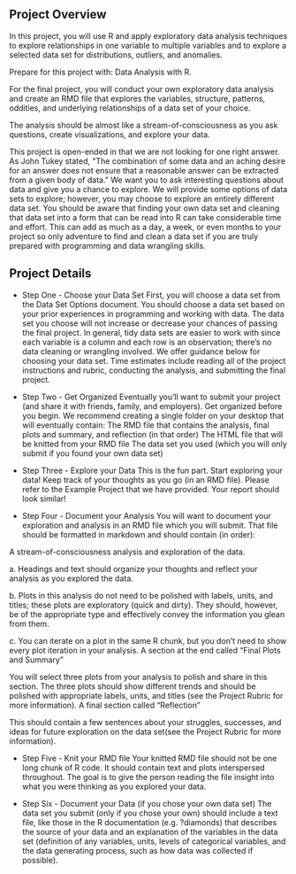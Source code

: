 ## Project Overview
In this project, you will use R and apply exploratory data analysis techniques to explore relationships in one variable to multiple variables and to explore a selected data set for distributions, outliers, and anomalies.

Prepare for this project with: Data Analysis with R.

For the final project, you will conduct your own exploratory data analysis and create an RMD file that explores the variables, structure, patterns, oddities, and underlying relationships of a data set of your choice.

The analysis should be almost like a stream-of-consciousness as you ask questions, create visualizations, and explore your data.

This project is open-ended in that we are not looking for one right answer. As John Tukey stated, "The combination of some data and an aching desire for an answer does not ensure that a reasonable answer can be extracted from a given body of data." We want you to ask interesting questions about data and give you a chance to explore. We will provide some options of data sets to explore; however, you may choose to explore an entirely different data set. You should be aware that finding your own data set and cleaning that data set into a form that can be read into R can take considerable time and effort. This can add as much as a day, a week, or even months to your project so only adventure to find and clean a data set if you are truly prepared with programming and data wrangling skills.

## Project Details
- Step One - Choose your Data Set First, you will choose a data set from the Data Set Options document. You should choose a data set based on your prior experiences in programming and working with data. The data set you choose will not increase or decrease your chances of passing the final project. In general, tidy data sets are easier to work with since each variable is a column and each row is an observation; there’s no data cleaning or wrangling involved. We offer guidance below for choosing your data set. Time estimates include reading all of the project instructions and rubric, conducting the analysis, and submitting the final project.

- Step Two - Get Organized Eventually you’ll want to submit your project (and share it with friends, family, and employers). Get organized before you begin. We recommend creating a single folder on your desktop that will eventually contain:
The RMD file that contains the analysis, final plots and summary, and reflection (in that order) The HTML file that will be knitted from your RMD file The data set you used (which you will only submit if you found your own data set) 

- Step Three - Explore your Data This is the fun part. Start exploring your data! Keep track of your thoughts as you go (in an RMD file). Please refer to the Example Project that we have provided. Your report should look similar!

- Step Four - Document your Analysis You will want to document your exploration and analysis in an RMD file which you will submit. That file should be formatted in markdown and should contain (in order):

A stream-of-consciousness analysis and exploration of the data.

a. Headings and text should organize your thoughts and reflect your analysis as you explored the data.

b. Plots in this analysis do not need to be polished with labels, units, and titles; these plots are exploratory (quick and dirty). They should, however, be of the appropriate type and effectively convey the information you glean from them.

c. You can iterate on a plot in the same R chunk, but you don’t need to show every plot iteration in your analysis. A section at the end called “Final Plots and Summary”

You will select three plots from your analysis to polish and share in this section. 
The three plots should show different trends and should be polished with appropriate labels, units, and titles (see the Project Rubric for more information). A final section called “Reflection”

This should contain a few sentences about your struggles, successes, and ideas for future exploration on the data set(see the Project Rubric for more information). 

- Step Five - Knit your RMD file Your knitted RMD file should not be one long chunk of R code. It should contain text and plots interspersed throughout. The goal is to give the person reading the file insight into what you were thinking as you explored your data.

- Step Six - Document your Data (if you chose your own data set) The data set you submit (only if you chose your own) should include a text file, like those in the R documentation (e.g. ?diamonds) that describes the source of your data and an explanation of the variables in the data set (definition of any variables, units, levels of categorical variables, and the data generating process, such as how data was collected if possible).
